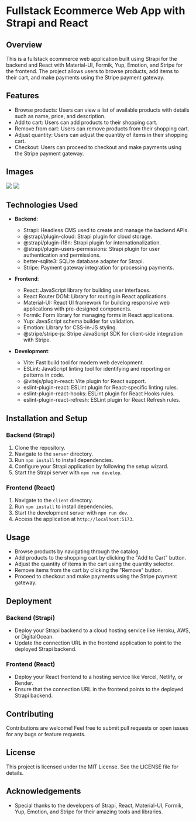 # Fullstack Ecommerce Web App with Strapi and React

## Overview
This is a fullstack ecommerce web application built using Strapi for the backend and React with Material-UI, Formik, Yup, Emotion, and Stripe for the frontend. The project allows users to browse products, add items to their cart, and make payments using the Stripe payment gateway.

## Features
- Browse products: Users can view a list of available products with details such as name, price, and description.
- Add to cart: Users can add products to their shopping cart.
- Remove from cart: Users can remove products from their shopping cart.
- Adjust quantity: Users can adjust the quantity of items in their shopping cart.
- Checkout: Users can proceed to checkout and make payments using the Stripe payment gateway.

## Images

<img src="https://media.licdn.com/dms/image/D562DAQGtTXTjJU3AyQ/profile-treasury-image-shrink_1920_1920/0/1708752529754?e=1713596400&v=beta&t=aPjUDCxOlIk3wLxOqGaS8WCBFg2rHS0nYaeiIRxOKuo" />
<img src="https://media.licdn.com/dms/image/D562DAQHskOjNjrX9Cg/profile-treasury-image-shrink_800_800/0/1708752631087?e=1713596400&v=beta&t=eCCh8HG9-a8YwAefC-fJ54KnND1inWZEOwXe1cN8A9Y" />

## Technologies Used
- **Backend**:
  - Strapi: Headless CMS used to create and manage the backend APIs.
  - @strapi/plugin-cloud: Strapi plugin for cloud storage.
  - @strapi/plugin-i18n: Strapi plugin for internationalization.
  - @strapi/plugin-users-permissions: Strapi plugin for user authentication and permissions.
  - better-sqlite3: SQLite database adapter for Strapi.
  - Stripe: Payment gateway integration for processing payments.

- **Frontend**:
  - React: JavaScript library for building user interfaces.
  - React Router DOM: Library for routing in React applications.
  - Material-UI: React UI framework for building responsive web applications with pre-designed components.
  - Formik: Form library for managing forms in React applications.
  - Yup: JavaScript schema builder for validation.
  - Emotion: Library for CSS-in-JS styling.
  - @stripe/stripe-js: Stripe JavaScript SDK for client-side integration with Stripe.

- **Development**:
  - Vite: Fast build tool for modern web development.
  - ESLint: JavaScript linting tool for identifying and reporting on patterns in code.
  - @vitejs/plugin-react: Vite plugin for React support.
  - eslint-plugin-react: ESLint plugin for React-specific linting rules.
  - eslint-plugin-react-hooks: ESLint plugin for React Hooks rules.
  - eslint-plugin-react-refresh: ESLint plugin for React Refresh rules.

## Installation and Setup
### Backend (Strapi)
1. Clone the repository.
2. Navigate to the `server` directory.
3. Run `npm install` to install dependencies.
4. Configure your Strapi application by following the setup wizard.
5. Start the Strapi server with `npm run develop`.

### Frontend (React)
1. Navigate to the `client` directory.
2. Run `npm install` to install dependencies.
3. Start the development server with `npm run dev`.
4. Access the application at `http://localhost:5173`.

## Usage
- Browse products by navigating through the catalog.
- Add products to the shopping cart by clicking the "Add to Cart" button.
- Adjust the quantity of items in the cart using the quantity selector.
- Remove items from the cart by clicking the "Remove" button.
- Proceed to checkout and make payments using the Stripe payment gateway.

## Deployment
### Backend (Strapi)
- Deploy your Strapi backend to a cloud hosting service like Heroku, AWS, or DigitalOcean.
- Update the connection URL in the frontend application to point to the deployed Strapi backend.

### Frontend (React)
- Deploy your React frontend to a hosting service like Vercel, Netlify, or Render.
- Ensure that the connection URL in the frontend points to the deployed Strapi backend.

## Contributing
Contributions are welcome! Feel free to submit pull requests or open issues for any bugs or feature requests.

## License
This project is licensed under the MIT License. See the LICENSE file for details.

## Acknowledgements
- Special thanks to the developers of Strapi, React, Material-UI, Formik, Yup, Emotion, and Stripe for their amazing tools and libraries.
